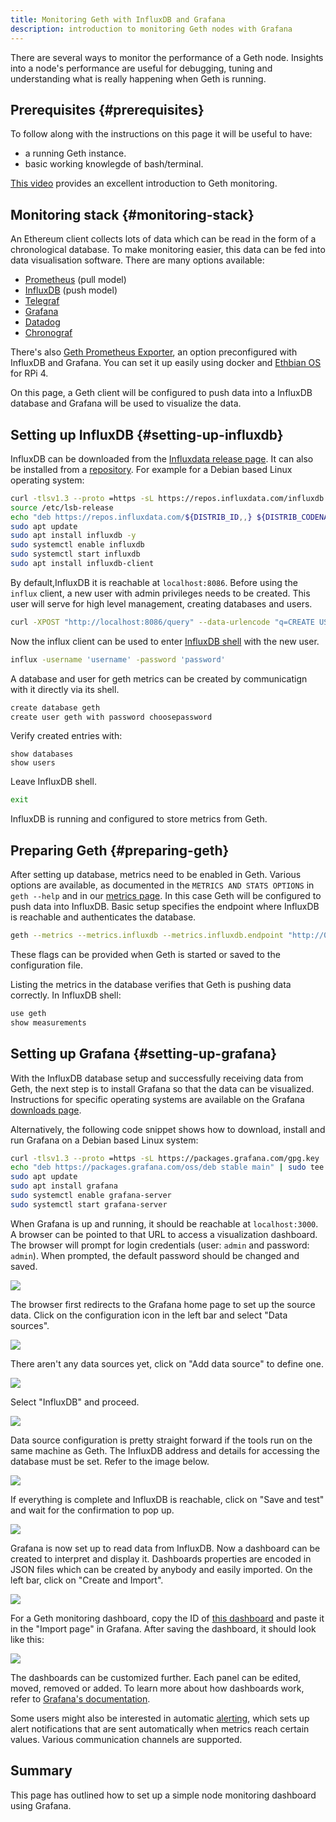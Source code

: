 ```yaml
---
title: Monitoring Geth with InfluxDB and Grafana
description: introduction to monitoring Geth nodes with Grafana
---
```


There are several ways to monitor the performance of a Geth node. Insights into a node's performance are useful for debugging, tuning and understanding what is really happening when Geth is running. 

## Prerequisites {#prerequisites}

To follow along with the instructions on this page it will be useful to have:

- a running Geth instance.
- basic working knowlegde of bash/terminal.

[This video](https://www.youtube.com/watch?v=cOBab8IJMYI) provides an excellent introduction to Geth monitoring.

## Monitoring stack {#monitoring-stack}

An Ethereum client collects lots of data which can be read in the form of a chronological database. To make monitoring easier, this data can be fed into data visualisation software. There are many options available:

- [Prometheus](https://prometheus.io/) (pull model)
- [InfluxDB](https://www.influxdata.com/get-influxdb/) (push model)
- [Telegraf](https://www.influxdata.com/get-influxdb/)
- [Grafana](https://www.grafana.com/)
- [Datadog](https://www.datadoghq.com/)
- [Chronograf](https://www.influxdata.com/time-series-platform/chronograf/)

There's also [Geth Prometheus Exporter](https://github.com/hunterlong/gethexporter), an option preconfigured with InfluxDB and Grafana. You can set it up easily using docker and [Ethbian OS](https://ethbian.org/index.html) for RPi 4.

On this page, a Geth client will be configured to push data into a InfluxDB database and Grafana will be used to visualize the data.

## Setting up InfluxDB {#setting-up-influxdb}

InfluxDB can be downloaded from the [Influxdata release page](https://portal.influxdata.com/downloads/). It can also be installed from a [repository](https://repos.influxdata.com/). For example for a Debian based Linux operating system:

```sh
curl -tlsv1.3 --proto =https -sL https://repos.influxdata.com/influxdb.key | sudo apt-key add
source /etc/lsb-release
echo "deb https://repos.influxdata.com/${DISTRIB_ID,,} ${DISTRIB_CODENAME} stable" | sudo tee /etc/apt/sources.list.d/influxdb.list
sudo apt update
sudo apt install influxdb -y
sudo systemctl enable influxdb
sudo systemctl start influxdb
sudo apt install influxdb-client
```

By default,InfluxDB it is reachable at `localhost:8086`. Before using the `influx` client, a new user with admin privileges needs to be created. This user will serve for high level management, creating databases and users.

```sh
curl -XPOST "http://localhost:8086/query" --data-urlencode "q=CREATE USER username WITH PASSWORD 'password' WITH ALL PRIVILEGES"
```

Now the influx client can be used to enter [InfluxDB shell](https://docs.influxdata.com/influxdb/v1.8/tools/shell/) with the new user.

```sh
influx -username 'username' -password 'password'
```

A database and user for geth metrics can be created by communicatign with it directly via its shell.

```sh
create database geth
create user geth with password choosepassword
```

Verify created entries with:

```
show databases
show users
```

Leave InfluxDB shell.

```sh
exit
```

InfluxDB is running and configured to store metrics from Geth.

## Preparing Geth {#preparing-geth}

After setting up database, metrics need to be enabled in Geth. Various options are available, as documented in the `METRICS AND STATS OPTIONS` in `geth --help` and in our [metrics page](). In this case Geth will be configured to push data into InfluxDB. Basic setup specifies the endpoint where InfluxDB is reachable and authenticates the database.

```sh
geth --metrics --metrics.influxdb --metrics.influxdb.endpoint "http://0.0.0.0:8086" --metrics.influxdb.username "geth" --metrics.influxdb.password "chosenpassword"
```

These flags can be provided when Geth is started or saved to the configuration file.

Listing the metrics in the database verifies that Geth is pushing data correctly. In InfluxDB shell:

```sh
use geth
show measurements
```

## Setting up Grafana {#setting-up-grafana}

With the InfluxDB database setup and successfully receiving data from Geth, the next step is to install Grafana so that the data can be visualized. Instructions for specific operating systems are available on the Grafana [downloads page](https://grafana.com/grafana/download?pg=get&plcmt=selfmanaged-box1-cta1).

Alternatively, the following code snippet shows how to download, install and run Grafana on a Debian based Linux system:

```sh
curl -tlsv1.3 --proto =https -sL https://packages.grafana.com/gpg.key | sudo apt-key add -
echo "deb https://packages.grafana.com/oss/deb stable main" | sudo tee -a /etc/apt/sources.list.d/grafana.list
sudo apt update
sudo apt install grafana
sudo systemctl enable grafana-server
sudo systemctl start grafana-server
```

When Grafana is up and running, it should be reachable at `localhost:3000`. A browser can be pointed to that URL to access a visualization dashboard. The browser will prompt for login credentials (user: `admin` and password: `admin`). When prompted, the default password should be changed and saved.

![](/assets/grafana1.png)

The browser first redirects to the Grafana home page to set up the source data. Click on the configuration icon in the left bar and select "Data sources".

![](/assets/grafana2.png)

There aren't any data sources yet, click on "Add data source" to define one.

![](/assets/grafana3.png)

Select "InfluxDB" and proceed.

![](/assets/grafana4.png)

Data source configuration is pretty straight forward if the tools run on the same machine as Geth. The InfluxDB address and details for accessing the database must be set. Refer to the image below.

![](/assets/grafana5.png)

If everything is complete and InfluxDB is reachable, click on "Save and test" and wait for the confirmation to pop up.

![](/assets/grafana6.png)

Grafana is now set up to read data from InfluxDB. Now a dashboard can be created to interpret and display it. Dashboards properties are encoded in JSON files which can be created by anybody and easily imported. On the left bar, click on "Create and Import".

![](/assets/grafana7.png)

For a Geth monitoring dashboard, copy the ID of [this dashboard](https://grafana.com/grafana/dashboards/13877/) and paste it in the "Import page" in Grafana. After saving the dashboard, it should look like this:

![](/assets/grafana8.png)

The dashboards can be customized further. Each panel can be edited, moved, removed or added. To learn more about how dashboards work, refer to [Grafana's documentation](https://grafana.com/docs/grafana/latest/dashboards/).

Some users might also be interested in automatic [alerting](https://grafana.com/docs/grafana/latest/alerting/), which sets up alert notifications that are sent automatically when metrics reach certain values. Various communication channels are supported.

## Summary

This page has outlined how to set up a simple node monitoring dashboard using Grafana.